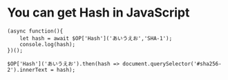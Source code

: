 You can get Hash in JavaScript 
===

```JS
(async function(){
    let hash = await $OP['Hash']('あいうえお','SHA-1');
    console.log(hash);
})();
```

```JS
$OP['Hash']('あいうえお').then(hash => document.querySelector('#sha256-2').innerText = hash);
```
